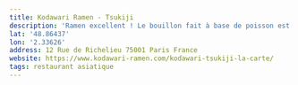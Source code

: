 ```yaml
---
title: Kodawari Ramen - Tsukiji
description: 'Ramen excellent ! Le bouillon fait à base de poisson est top ! La décoration reproduit un marché japonais.'
lat: '48.86437'
lon: '2.33626'
address: 12 Rue de Richelieu 75001 Paris France
website: https://www.kodawari-ramen.com/kodawari-tsukiji-la-carte/
tags: restaurant asiatique
---
```


